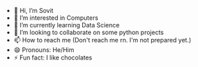 - 👋 Hi, I’m Sovit
- 👀 I’m interested in Computers
- 🌱 I’m currently learning Data Science
- 💞️ I’m looking to collaborate on some python projects
- 📫 How to reach me (Don't reach me rn. I'm not prepared yet.)
- 😄 Pronouns: He/Him
- ⚡ Fun fact: I like chocolates
